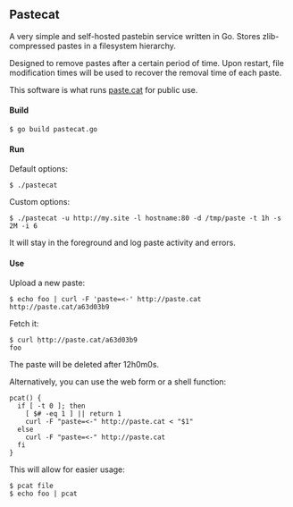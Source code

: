 ## Pastecat

A very simple and self-hosted pastebin service written in Go. Stores
zlib-compressed pastes in a filesystem hierarchy.

Designed to remove pastes after a certain period of time. Upon restart, file
modification times will be used to recover the removal time of each paste.

This software is what runs [paste.cat](http://paste.cat) for public use.

#### Build

	$ go build pastecat.go

#### Run

Default options:

	$ ./pastecat

Custom options:

	$ ./pastecat -u http://my.site -l hostname:80 -d /tmp/paste -t 1h -s 2M -i 6

It will stay in the foreground and log paste activity and errors.

#### Use

Upload a new paste:

	$ echo foo | curl -F 'paste=<-' http://paste.cat
	http://paste.cat/a63d03b9

Fetch it:

	$ curl ̣http://paste.cat/a63d03b9
	foo

The paste will be deleted after 12h0m0s.

Alternatively, you can use the web form or a shell function:

	pcat() {
	  if [ -t 0 ]; then
	    [ $# -eq 1 ] || return 1
	    curl -F "paste=<-" http://paste.cat < "$1"
	  else
	    curl -F "paste=<-" http://paste.cat
	  fi
	}

This will allow for easier usage:

	$ pcat file
	$ echo foo | pcat
